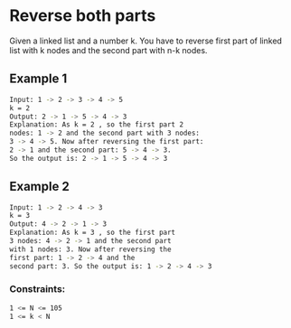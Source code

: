 # Reverse both parts
Given a linked list and a number k. You have to reverse first 
part of linked list with k nodes and the second part with n-k nodes.
## Example 1
```sh
Input: 1 -> 2 -> 3 -> 4 -> 5
k = 2
Output: 2 -> 1 -> 5 -> 4 -> 3
Explanation: As k = 2 , so the first part 2
nodes: 1 -> 2 and the second part with 3 nodes:
3 -> 4 -> 5. Now after reversing the first part: 
2 -> 1 and the second part: 5 -> 4 -> 3.
So the output is: 2 -> 1 -> 5 -> 4 -> 3
```
## Example 2
```sh
Input: 1 -> 2 -> 4 -> 3
k = 3
Output: 4 -> 2 -> 1 -> 3
Explanation: As k = 3 , so the first part 
3 nodes: 4 -> 2 -> 1 and the second part
with 1 nodes: 3. Now after reversing the 
first part: 1 -> 2 -> 4 and the 
second part: 3. So the output is: 1 -> 2 -> 4 -> 3
```
### Constraints:
```sh
1 <= N <= 105 
1 <= k < N 
```